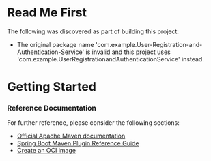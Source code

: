 # Read Me First
The following was discovered as part of building this project:

* The original package name 'com.example.User-Registration-and-Authentication-Service' is invalid and this project uses 'com.example.UserRegistrationandAuthenticationService' instead.

# Getting Started

### Reference Documentation
For further reference, please consider the following sections:

* [Official Apache Maven documentation](https://maven.apache.org/guides/index.html)
* [Spring Boot Maven Plugin Reference Guide](https://docs.spring.io/spring-boot/docs/3.1.4/maven-plugin/reference/html/)
* [Create an OCI image](https://docs.spring.io/spring-boot/docs/3.1.4/maven-plugin/reference/html/#build-image)

